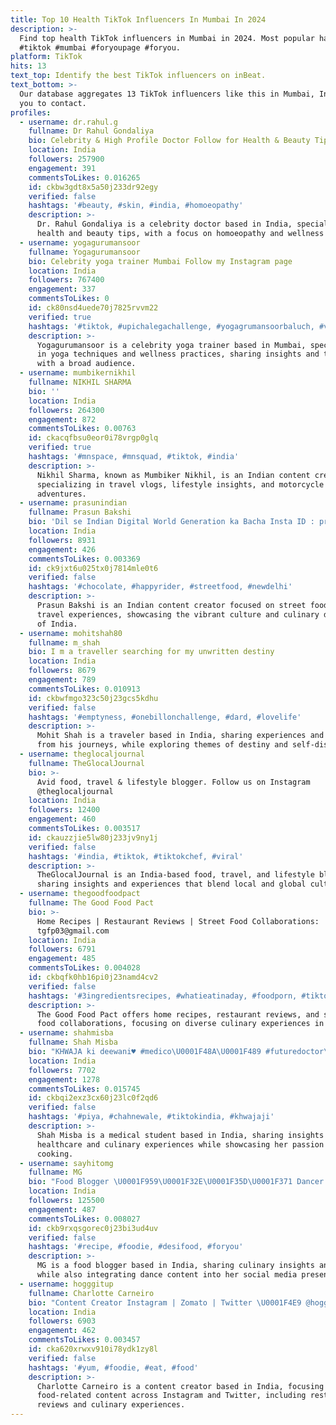 ```yaml
---
title: Top 10 Health TikTok Influencers In Mumbai In 2024
description: >-
  Find top health TikTok influencers in Mumbai in 2024. Most popular hashtags:
  #tiktok #mumbai #foryoupage #foryou.
platform: TikTok
hits: 13
text_top: Identify the best TikTok influencers on inBeat.
text_bottom: >-
  Our database aggregates 13 TikTok influencers like this in Mumbai, India for
  you to contact.
profiles:
  - username: dr.rahul.g
    fullname: Dr Rahul Gondaliya
    bio: Celebrity & High Profile Doctor Follow for Health & Beauty Tips
    location: India
    followers: 257900
    engagement: 391
    commentsToLikes: 0.016265
    id: ckbw3gdt8x5a50j233dr92egy
    verified: false
    hashtags: '#beauty, #skin, #india, #homoeopathy'
    description: >-
      Dr. Rahul Gondaliya is a celebrity doctor based in India, specializing in
      health and beauty tips, with a focus on homoeopathy and wellness guidance.
  - username: yogagurumansoor
    fullname: Yogagurumansoor
    bio: Celebrity yoga trainer Mumbai Follow my Instagram page
    location: India
    followers: 767400
    engagement: 337
    commentsToLikes: 0
    id: ck80nsd4uede70j7825rvvm22
    verified: true
    hashtags: '#tiktok, #upichalegachallenge, #yogagrumansoorbaluch, #vira'
    description: >-
      Yogagurumansoor is a celebrity yoga trainer based in Mumbai, specializing
      in yoga techniques and wellness practices, sharing insights and tutorials
      with a broad audience.
  - username: mumbikernikhil
    fullname: NIKHIL SHARMA
    bio: ''
    location: India
    followers: 264300
    engagement: 872
    commentsToLikes: 0.00763
    id: ckacqfbsu0eor0i78vrgp0glq
    verified: true
    hashtags: '#mnspace, #mnsquad, #tiktok, #india'
    description: >-
      Nikhil Sharma, known as Mumbiker Nikhil, is an Indian content creator
      specializing in travel vlogs, lifestyle insights, and motorcycle
      adventures.
  - username: prasunindian
    fullname: Prasun Bakshi
    bio: 'Dil se Indian Digital World Generation ka Bacha Insta ID : prasunindian'
    location: India
    followers: 8931
    engagement: 426
    commentsToLikes: 0.003369
    id: ck9jxt6u025tx0j7814mle0t6
    verified: false
    hashtags: '#chocolate, #happyrider, #streetfood, #newdelhi'
    description: >-
      Prasun Bakshi is an Indian content creator focused on street food and
      travel experiences, showcasing the vibrant culture and culinary diversity
      of India.
  - username: mohitshah80
    fullname: m_shah
    bio: I m a traveller searching for my unwritten destiny
    location: India
    followers: 8679
    engagement: 789
    commentsToLikes: 0.010913
    id: ckbwfmgo323c50j23gcs5kdhu
    verified: false
    hashtags: '#emptyness, #onebillonchallenge, #dard, #lovelife'
    description: >-
      Mohit Shah is a traveler based in India, sharing experiences and insights
      from his journeys, while exploring themes of destiny and self-discovery.
  - username: theglocaljournal
    fullname: TheGlocalJournal
    bio: >-
      Avid food, travel & lifestyle blogger. Follow us on Instagram
      @theglocaljournal
    location: India
    followers: 12400
    engagement: 460
    commentsToLikes: 0.003517
    id: ckauzzjie5lw80j233jv9ny1j
    verified: false
    hashtags: '#india, #tiktok, #tiktokchef, #viral'
    description: >-
      TheGlocalJournal is an India-based food, travel, and lifestyle blogger,
      sharing insights and experiences that blend local and global cultures.
  - username: thegoodfoodpact
    fullname: The Good Food Pact
    bio: >-
      Home Recipes | Restaurant Reviews | Street Food Collaborations:
      tgfp03@gmail.com
    location: India
    followers: 6791
    engagement: 485
    commentsToLikes: 0.004028
    id: ckbqfk0hb16pi0j23namd4cv2
    verified: false
    hashtags: '#3ingredientsrecipes, #whatieatinaday, #foodporn, #tiktokfoodie'
    description: >-
      The Good Food Pact offers home recipes, restaurant reviews, and street
      food collaborations, focusing on diverse culinary experiences in India.
  - username: shahmisba
    fullname: Shah Misba
    bio: "KHWAJA ki deewani♥️ #medico\U0001F48A\U0001F489 #futuredoctor\U0001F469 #chef\U0001F469‍\U0001F373 insta@moms_kitchennnn"
    location: India
    followers: 7702
    engagement: 1278
    commentsToLikes: 0.015745
    id: ckbqi2exz3cx60j23lc0f2qd6
    verified: false
    hashtags: '#piya, #chahnewale, #tiktokindia, #khwajaji'
    description: >-
      Shah Misba is a medical student based in India, sharing insights on
      healthcare and culinary experiences while showcasing her passion for
      cooking.
  - username: sayhitomg
    fullname: MG
    bio: "Food Blogger \U0001F959\U0001F32E\U0001F35D\U0001F371 Dancer \U0001F57A\U0001F3FB Follow me on Insta for more"
    location: India
    followers: 125500
    engagement: 487
    commentsToLikes: 0.008027
    id: ckb9rxqsgorec0j23bi3ud4uv
    verified: false
    hashtags: '#recipe, #foodie, #desifood, #foryou'
    description: >-
      MG is a food blogger based in India, sharing culinary insights and recipes
      while also integrating dance content into her social media presence.
  - username: hogggitup
    fullname: Charlotte Carneiro
    bio: "Content Creator Instagram | Zomato | Twitter \U0001F4E9 @hogggitup@gmail.com"
    location: India
    followers: 6903
    engagement: 462
    commentsToLikes: 0.003457
    id: cka620xrwxv910i78ydk1zy8l
    verified: false
    hashtags: '#yum, #foodie, #eat, #food'
    description: >-
      Charlotte Carneiro is a content creator based in India, focusing on
      food-related content across Instagram and Twitter, including restaurant
      reviews and culinary experiences.
---
```


